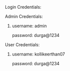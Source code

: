 Login Credentials:

Admin Credentials:
1. username: admin
   
   password: durga@1234

User Credentials:
1. username: kollikeerthan07
   
   password: durga@1234
